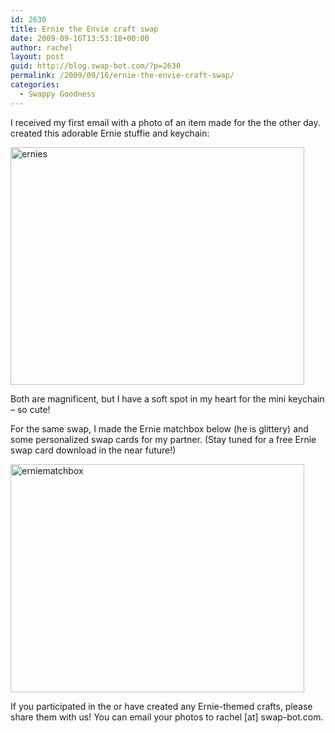 ```yaml
---
id: 2630
title: Ernie the Envie craft swap
date: 2009-09-16T13:53:18+00:00
author: rachel
layout: post
guid: http://blog.swap-bot.com/?p=2630
permalink: /2009/09/16/ernie-the-envie-craft-swap/
categories:
  - Swappy Goodness
---
```

I received my first email with a photo of an item made for the the other day. created this adorable Ernie stuffie and keychain:

<img src="http://blog.swap-bot.com/wp-content/uploads/2009/09/ernies.jpg" alt="ernies" title="ernies" width="470" height="380" class="alignnone size-full wp-image-2631" />

Both are magnificent, but I have a soft spot in my heart for the mini keychain &#8211; so cute! 

For the same swap, I made the Ernie matchbox below (he is glittery) and some personalized swap cards for my partner. (Stay tuned for a free Ernie swap card download in the near future!)

  <img src="http://blog.swap-bot.com/wp-content/uploads/2009/09/erniematchbox.jpg" alt="erniematchbox" title="erniematchbox" width="470" height="365" class="alignnone size-full wp-image-2632" />

If you participated in the or have created any Ernie-themed crafts, please share them with us! You can email your photos to rachel [at] swap-bot.com.